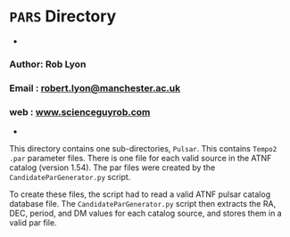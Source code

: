 # `PARS` Directory                        
-
### Author: Rob Lyon
### Email : robert.lyon@manchester.ac.uk
### web   : www.scienceguyrob.com
-

This directory contains one sub-directories, `Pulsar`. This contains `Tempo2` `.par` parameter files. There is one file for each valid source in the ATNF catalog (version 1.54). The par files were created by the `CandidateParGenerator.py` script.

To create these files, the script had to read a valid ATNF pulsar catalog database file. The `CandidateParGenerator.py` script then extracts the RA, DEC, period, and DM values for each catalog source, and stores them in a valid par file.
